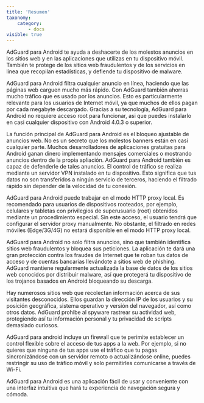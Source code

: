 ```yaml
---
title: 'Resumen'
taxonomy:
    category:
        - docs
visible: true
---
```


AdGuard para Android te ayuda a deshacerte de los molestos anuncios en los sitios web y en las aplicaciones que utilizas en tu dispositivo móvil. También te protege de los sitios web fraudulentos y de los servicios en línea que recopilan estadísticas, y defiende tu dispositivo de malware.

AdGuard para Android filtra cualquier anuncio en línea, haciendo que las páginas web carguen mucho más rápido. Con AdGuard también ahorras mucho tráfico que es usado por los anuncios. Esto es particularmente relevante para los usuarios de Internet móvil, ya que muchos de ellos pagan por cada megabyte descargado. Gracias a su tecnología, AdGuard para Android no requiere acceso root para funcionar, asi que puedes instalarlo en casi cualquier dispositivo con Android 4.0.3 o superior.

La función principal de AdGuard para Android es el bloqueo ajustable de anuncios web. No es un secreto que los molestos banners están en casi cualquier parte. Muchos desarrolladores de aplicaciones gratuitas para Android ganan dinero implementando mensajes comerciales o mostrando anuncios dentro de la propia apliación. AdGuard para Android también es capaz de defenderle de tales anuncios. El control de tráfico se realiza mediante un servidor VPN instalado en tu dispositivo. Esto significa que tus datos no son transferidos a ningún servicio de terceros, haciendo el filtrado rápido sin depender de la velocidad de tu conexión.

AdGuard para Android puede trabajar en el modo HTTP proxy local. Es recomendado para usuarios de dispositivos rooteados, por ejemplo, celulares y tabletas con privilegios de superusuario (root) obtenidos mediante un procedimiento especial. Sin este acceso, el usuario tendrá que configurar el servidor proxy manualmente. No obstante, el filtrado en redes móviles (Edge/3G/4G) no estará disponible en el modo HTTP proxy local.

AdGuard para Android no solo filtra anuncios, sino que también identifica sitios web fraudulentos y bloquea sus peticiones. La aplicación te dará una gran protección contra los fraudes de Internet que te roban tus datos de acceso y de cuentas bancarias llevándote a sitios web de phishing. AdGuard mantiene regularmente actualizada la base de datos de los sitios web conocidos por distribuir malware, así que protegerá tu dispositivo de los trojanos basados en Android bloqueando su descarga.

Hay numerosos sitios web que recolectan información acerca de sus visitantes desconocidos. Ellos guardan la dirección IP de los usuarios y su posición geográfica, sistema operativo y versión del navegador, así como otros datos. AdGuard prohibe al spyware rastrear su actividad web, protegiendo así tu información personal y tu privacidad de scripts demasiado curiosos.

AdGuard para android incluye un firewall que te perimite establecer un control flexible sobre el acceso de tus apps a la web. Por ejemplo, si no quieres que ninguna de tus apps use el tráfico que tu pagas sincronizándose con un servidor remoto o actualizándose online, puedes restringir su uso de tráfico móvil y solo permitirles comunicarse a través de Wi-Fi.

AdGuard para Android es una aplicación fácil de usar y conveniente con una interfaz intuitiva que hará tu experiencia de navegación segura y cómoda.
